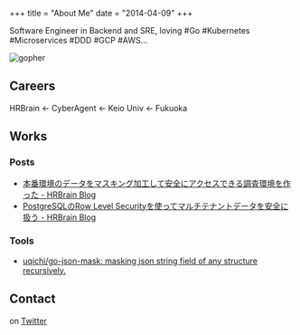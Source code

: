 +++
title = "About Me"
date = "2014-04-09"
+++

Software Engineer in Backend and SRE, loving #Go #Kubernetes #Microservices #DDD #GCP #AWS...

![gopher](https://miro.medium.com/max/3200/1*Xt_BQxZYxGrR-F0cHme0rQ.png)

## Careers
HRBrain <- CyberAgent <- Keio Univ <- Fukuoka

## Works
### Posts

- [本番環境のデータをマスキング加工して安全にアクセスできる調査環境を作った \- HRBrain Blog](https://times.hrbrain.co.jp/entry/go-aws-masking-production-data)
- [PostgreSQLのRow Level Securityを使ってマルチテナントデータを安全に扱う \- HRBrain Blog](https://times.hrbrain.co.jp/entry/postgresql-row-level-security)

### Tools
- [uqichi/go\-json\-mask: masking json string field of any structure recursively\.](https://github.com/uqichi/go-json-mask)

## Contact
on [Twitter](https://twitter.com/uqichi)
